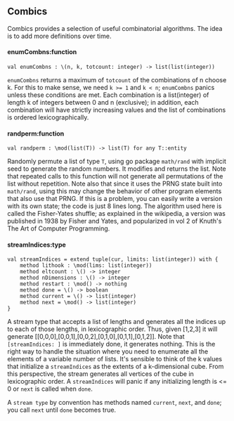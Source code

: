 ## Combics

Combics provides a selection of useful combinatorial algorithms. The idea is to add more definitions over time.

#### enumCombns:function

    val enumCombns : \(n, k, totcount: integer) -> list(list(integer))

`enumCombns` returns a maximum of `totcount` of the combinations of n choose k. For this to make sense, we need `k >= 1` and `k < n`; `enumCombns` panics unless these conditions are met. Each combination is a list(integer) of length k of integers between 0 and n (exclusive); in addition, each combination will have strictly increasing values and the list of combinations is ordered lexicographically.

#### randperm:function

    val randperm : \mod(list(T)) -> list(T) for any T::entity

Randomly permute a list of type `T`, using go package `math/rand` with implicit seed to generate the random numbers. It modifies and returns the list. Note that repeated calls to this function will not generate all permutations of the list without repetition. Note also that since it uses the PRNG state built into `math/rand`, using this may change the behavior of other program elements that also use that PRNG. If this is a problem, you can easily write
a version with its own state; the code is just 8 lines long. The algorithm used here is called the Fisher-Yates shuffle; as explained in the wikipedia, a version was published in 1938 by Fisher and Yates, and popularized in vol 2 of Knuth's The Art of Computer Programming.

#### streamIndices:type

    val streamIndices = extend tuple(cur, limits: list(integer)) with {
        method lithook : \mod(lims: list(integer))
        method eltcount : \() -> integer
        method nDimensions : \() -> integer
        method restart : \mod() -> nothing
        method done = \() -> boolean
        method current = \() -> list(integer)
        method next = \mod() -> list(integer)
    }

A stream type that accepts a list of lengths and generates all the indices up to each of those lengths, in
lexicographic order. Thus, given [1,2,3] it will generate [[0,0,0],[0,0,1],[0,0,2],[0,1,0],[0,1,1],[0,1,2]].
Note that `[streamIndices: ]` is immediately done, it generates nothing. This is the right way to handle the situation where you need to enumerate all the elements of a variable number of lists. It's sensible to think of the k
values that initialize a `streamIndices` as the extents of a k-dimensional cube. From this perspective, the stream generates all vertices of the cube in lexicographic order. A  `streamIndices` will panic if any initializing length
is <= 0 or `next` is called when `done`.

A `stream type` by convention has methods named `current`, `next`, and `done`; you call `next` until `done` becomes true. 
